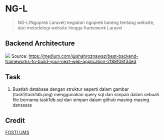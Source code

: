 # NG-L
> NG-L(Ngoprek Laravel) kegiatan ngoprek bareng tentang website, dari metodologi website hingga framework Laravel

## Backend Architecture
![](https://cdn-images-1.medium.com/max/800/0*0ZpCRhCP92nLbE45.)
Source: https://medium.com/@shahroznawaz/best-backend-frameworks-to-build-your-next-web-application-2f89f08f34e3

## Task

1. Buatlah database dengan struktur seperti dalam gambar (task1/task1db.png) menggunakan query sql dan simpan dalam sebuah file bernama task1db.sql dan simpan dalam github masing-masing dansssss

## Credit
[FOSTI UMS](https://fosti.ums.ac.id)
